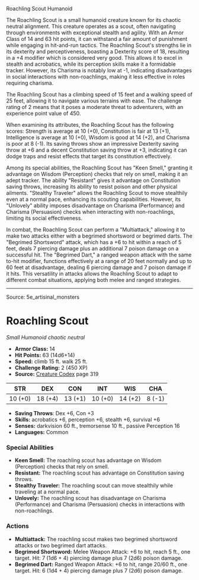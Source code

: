 <MonsterName/>Roachling Scout</MonsterName>
<CreatureType/>Humanoid</CreatureType>

<summary>The Roachling Scout is a small humanoid creature known for its chaotic neutral alignment. This creature operates as a scout, often navigating through environments with exceptional stealth and agility. With an Armor Class of 14 and 63 hit points, it can withstand a fair amount of punishment while engaging in hit-and-run tactics. The Roachling Scout's strengths lie in its dexterity and perceptiveness, boasting a Dexterity score of 18, resulting in a +4 modifier which is considered very good. This allows it to excel in stealth and acrobatics, while its perception skills make it a formidable tracker. However, its Charisma is notably low at -1, indicating disadvantages in social interactions with non-roachlings, making it less effective in roles requiring charisma.</summary>

<detail>

The Roachling Scout has a climbing speed of 15 feet and a walking speed of 25 feet, allowing it to navigate various terrains with ease. The challenge rating of 2 means that it poses a moderate threat to adventurers, with an experience point value of 450. 

When examining its attributes, the Roachling Scout has the following scores: Strength is average at 10 (+0), Constitution is fair at 13 (+1), Intelligence is average at 10 (+0), Wisdom is good at 14 (+2), and Charisma is poor at 8 (-1). Its saving throws show an impressive Dexterity saving throw at +6 and a decent Constitution saving throw at +3, indicating it can dodge traps and resist effects that target its constitution effectively. 

Among its special abilities, the Roachling Scout has "Keen Smell," granting it advantage on Wisdom (Perception) checks that rely on smell, making it an adept tracker. The ability "Resistant" gives it advantage on Constitution saving throws, increasing its ability to resist poison and other physical ailments. "Stealthy Traveler" allows the Roachling Scout to move stealthily even at a normal pace, enhancing its scouting capabilities. However, its "Unlovely" ability imposes disadvantage on Charisma (Performance) and Charisma (Persuasion) checks when interacting with non-roachlings, limiting its social effectiveness.

In combat, the Roachling Scout can perform a "Multiattack," allowing it to make two attacks either with a begrimed shortsword or begrimed darts. The "Begrimed Shortsword" attack, which has a +6 to hit within a reach of 5 feet, deals 7 piercing damage plus an additional 7 poison damage on a successful hit. The "Begrimed Dart," a ranged weapon attack with the same to-hit modifier, functions effectively at a range of 20 feet normally and up to 60 feet at disadvantage, dealing 6 piercing damage and 7 poison damage if it hits. This versatility in attacks allows the Roachling Scout to adapt to different combat situations, applying both melee and ranged strategies.</detail>



---

Source: 5e_artisinal_monsters

# Roachling Scout

*Small* *Humanoid* *chaotic neutral*

- **Armor Class:** 14
- **Hit Points:** 63 (14d6+14)
- **Speed:** climb 15 ft. walk 25 ft.
- **Challenge Rating:** 2 (450 XP)
- **Source:** [Creature Codex](https://koboldpress.com/kpstore/product/creature-codex-for-5th-edition-dnd) page 319

| STR | DEX | CON | INT | WIS | CHA |
| --- | --- | --- | --- | --- | --- |
| 10 (+0) | 18 (+4) | 13 (+1) | 10 (+0) | 14 (+2) | 8 (-1) |

- **Saving Throws**: Dex +6, Con +3
- **Skills:** acrobatics +6, perception +6, stealth +6, survival +6
- **Senses:** darkvision 60 ft., tremorsense 10 ft., passive Perception 16
- **Languages:** Common

### Special Abilities

- **Keen Smell:** The roachling scout has advantage on Wisdom (Perception) checks that rely on smell.
- **Resistant:** The roachling scout has advantage on Constitution saving throws.
- **Stealthy Traveler:** The roachling scout can move stealthily while traveling at a normal pace.
- **Unlovely:** The roachling scout has disadvantage on Charisma (Performance) and Charisma (Persuasion) checks in interactions with non-roachlings.

### Actions

- **Multiattack:** The roachling scout makes two begrimed shortsword attacks or two begrimed dart attacks.
- **Begrimed Shortsword:** Melee Weapon Attack: +6 to hit, reach 5 ft., one target. Hit: 7 (1d6 + 4) piercing damage plus 7 (2d6) poison damage.
- **Begrimed Dart:** Ranged Weapon Attack: +6 to hit, range 20/60 ft., one target. Hit: 6 (1d4 + 4) piercing damage plus 7 (2d6) poison damage.




